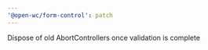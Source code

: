 ```yaml
---
'@open-wc/form-control': patch
---
```


Dispose of old AbortControllers once validation is complete
